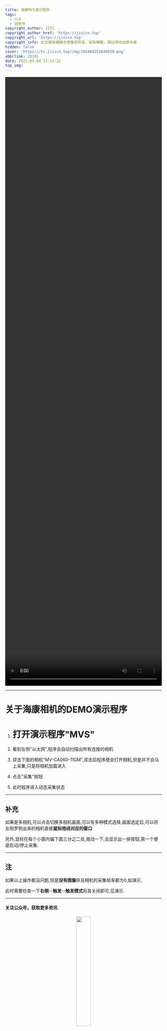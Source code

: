 ```yaml
---
title: 海康MVS演示程序
tags:
  - ccd
  - 说明书
copyright_author: JISI
copyright_author_href: 'https://jisicn.top'
copyright_url: 'https://jisicn.top'
copyright_info: 此文章版權歸东莞集思所有，如有轉載，請註明來自原作者
hidden: false
cover: 'https://tc.jisicn.top/img/202404251640939.png'
abbrlink: 29101
date: 2022-05-04 11:13:22
top_img:
---
```

<center>
<video width=100% height=50% controls poster="  " autoplay="autoplay" >
  <source 
	   src="https://files.yuchi.eu.org:16443/tools/blog/%E5%BD%95%E5%88%B6/JS%202022-05-04%20MVS%E6%BC%94%E7%A4%BA.mp4" >
</video></center>


---
# 关于海康相机的DEMO演示程序

1.  # 打开演示程序"MVS"
    
2.  看到左侧"以太网",程序会自动扫描出所有连接的相机
3.  双击下面的相机"MV-CA060-11GM",双击后程序便会打开相机,但是并不会马上采集,只是将相机加载进入
4.  点击"采集"按钮
5.  此时程序进入动态采集状态

---

## 补充

如果是多相机,可以点击切换多相机画面,可以有多种模式选择,画面选定后,可以将左侧罗例出来的相机直接**鼠标扡进对应的窗口**

另外,鼠标在每个小窗内偏下面三分之二处,晃动一下,会显示出一排按钮,第一个便是启动/停止采集.

---

## 注

如果以上操作都没问题,但是**没有图像**并且相机的采集帧率都为0,如演示,

此时需要检查一下**右侧**--**触发**--**触发模式**将其关闭即可,见演示.

---


  #### 关注公众号，获取更多资讯

<div align="center">
    <img src="https://tc.jisicn.top/img/202404251607047.png" width="30%" height="30%"></img>
</div>



<div align='center' ><font size='50'>End Thanks!</font></div>
